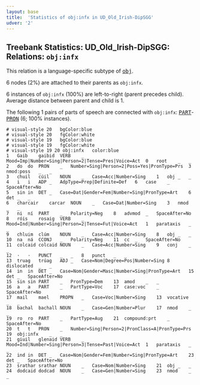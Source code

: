 ```yaml
---
layout: base
title:  'Statistics of obj:infx in UD_Old_Irish-DipSGG'
udver: '2'
---
```


## Treebank Statistics: UD_Old_Irish-DipSGG: Relations: `obj:infx`

This relation is a language-specific subtype of <tt><a href="sga_dipsgg-dep-obj.html">obj</a></tt>.

6 nodes (2%) are attached to their parents as `obj:infx`.

6 instances of `obj:infx` (100%) are left-to-right (parent precedes child).
Average distance between parent and child is 1.

The following 1 pairs of parts of speech are connected with `obj:infx`: <tt><a href="sga_dipsgg-pos-PART.html">PART</a></tt>-<tt><a href="sga_dipsgg-pos-PRON.html">PRON</a></tt> (6; 100% instances).


~~~ conllu
# visual-style 20	bgColor:blue
# visual-style 20	fgColor:white
# visual-style 19	bgColor:blue
# visual-style 19	fgColor:white
# visual-style 19 20 obj:infx	color:blue
1	Gaib	gaibid	VERB	_	Mood=Imp|Number=Sing|Person=2|Tense=Pres|Voice=Act	0	root	_	_
2	do	do	PRON	_	Number=Sing|Person=2|Poss=Yes|PronType=Prs	3	nmod:poss	_	_
3	chuil	cúil	NOUN	_	Case=Acc|Number=Sing	1	obj	_	_
4	i	i	ADP	_	AdpType=Prep|Definite=Def	6	case	_	SpaceAfter=No
5	sin	in	DET	_	Case=Dat|Gender=Fem|Number=Sing|PronType=Art	6	det	_	_
6	charcair	carcar	NOUN	_	Case=Dat|Number=Sing	3	nmod	_	_
7	ni	ní	PART	_	Polarity=Neg	8	advmod	_	SpaceAfter=No
8	róis	rosaig	VERB	_	Mood=Ind|Number=Sing|Person=2|Tense=Fut|Voice=Act	1	parataxis	_	_
9	chluim	clúm	NOUN	_	Case=Acc|Number=Sing	8	obj	_	_
10	na	ná	CCONJ	_	Polarity=Neg	11	cc	_	SpaceAfter=No
11	colcaid	colcaid	NOUN	_	Case=Acc|Number=Sing	9	conj	_	_
12	·	·	PUNCT	_	_	8	punct	_	_
13	truag	trúag	ADJ	_	Case=Nom|Degree=Pos|Number=Sing	8	dislocated	_	_
14	in	in	DET	_	Case=Nom|Gender=Masc|Number=Sing|PronType=Art	15	det	_	SpaceAfter=No
15	sin	sin	PART	_	PronType=Dem	13	amod	_	_
16	a	a	PART	_	PartType=Voc	17	case:voc	_	SpaceAfter=No
17	mail	mael	PROPN	_	Case=Voc|Number=Sing	13	vocative	_	_
18	bachal	bachall	NOUN	_	Case=Gen|Number=Plur	17	nmod	_	_
19	ro	ro	PART	_	PartType=Aug	21	compound:prt	_	SpaceAfter=No
20	t	t	PRON	_	Number=Sing|Person=2|PronClass=A|PronType=Prs	19	obj:infx	_	_
21	giuil	glenaid	VERB	_	Mood=Ind|Number=Sing|Person=3|Tense=Past|Voice=Act	1	parataxis	_	_
22	ind	in	DET	_	Case=Nom|Gender=Fem|Number=Sing|PronType=Art	23	det	_	SpaceAfter=No
23	ṡrathar	srathar	NOUN	_	Case=Nom|Number=Sing	21	obj	_	_
24	dodcaid	dodcad	NOUN	_	Case=Gen|Number=Sing	23	nmod	_	_

~~~



